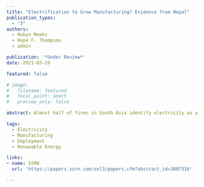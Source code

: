 ```yaml
---
title: "Electrification to Grow Manufacturing? Evidence from Nepal"
publication_types:
  - "3"
authors:
  - Robyn Meeks
  - Hope F. Thompson
  - admin

publication: '*Under Review*'
date: 2021-03-19

featured: false

# image:
#   filename: featured
#   focal_point: Smart
#   preview_only: false

abstract: Almost half of firms in South Asia identify electricity as a major constraint to operations.  We investigate whether electrification in Nepal -- via microhydro mini-grids -- helped grow the manufacturing sector. Electrification led to a substantial and statistically significant increase in formal manufacturing establishments; yet the overall presence remains limited due to low baseline numbers.  Labor shifts from self-employment and agriculture to employment for salary and wages. Increases in informal, non-agricultural household enterprises also contribute to labor changes. In more remote locations -- farther from the historical electrical grid -- the impacts of microhydro on manufacturing establishments are significantly muted.

tags:
  - Electricity 
  - Manufacturing 
  - Employment 
  - Renewable Energy

links:
- name: SSRN
  url: 'https://papers.ssrn.com/sol3/papers.cfm?abstract_id=3807316'

---
```

